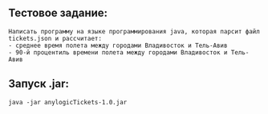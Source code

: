 Тестовое задание:
---
```
Написать программу на языке программирования java, которая парсит файл tickets.json и рассчитает:
- среднее время полета между городами Владивосток и Тель-Авив
- 90-й процентиль времени полета между городами Владивосток и Тель-Авив 
```  
 
Запуск .jar:
---
```
java -jar anylogicTickets-1.0.jar
```

